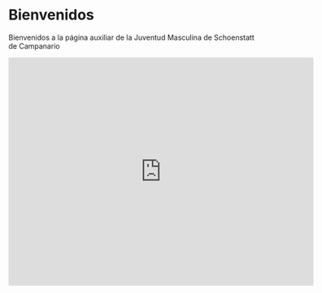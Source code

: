 # Bienvenidos

Bienvenidos a la página auxiliar de la Juventud Masculina de Schoenstatt de Campanario

<iframe src="https://www.google.com/maps/embed?pb=!1m18!1m12!1m3!1d416.4191072009728!2d-70.53370346554405!3d-33.38795732545249!2m3!1f0!2f0!3f0!3m2!1i1024!2i768!4f13.1!3m3!1m2!1s0x9662ceac15aaeea3%3A0xf33d8d395d52d337!2s3+campanas+-+casa+juventud+schoenstatt!5e0!3m2!1spt-PT!2scl!4v1527645848524" width="600" height="450" frameborder="0" style="border:0" allowfullscreen></iframe>

